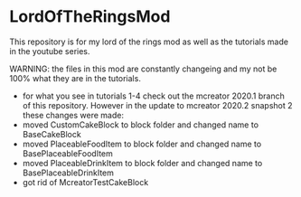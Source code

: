 # LordOfTheRingsMod

This repository is for my lord of the rings mod as well as the tutorials made in the youtube series.

WARNING: the files in this mod are constantly changeing and my not be 100% what they are in the tutorials.

- for what you see in tutorials 1-4 check out the mcreator 2020.1 branch of this repository. However in the update to mcreator 2020.2 snapshot 2 these changes were made:
- moved CustomCakeBlock to block folder and changed name to BaseCakeBlock
- moved PlaceableFoodItem to block folder and changed name to BasePlaceableFoodItem
- moved PlaceableDrinkItem to block folder and changed name to BasePlaceableDrinkItem
- got rid of McreatorTestCakeBlock

